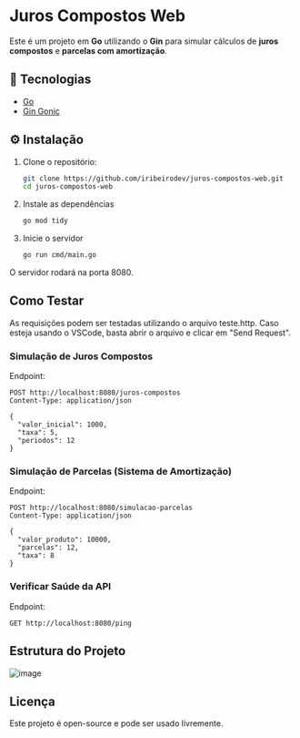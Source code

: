 # Juros Compostos Web  

Este é um projeto em **Go** utilizando o **Gin** para simular cálculos de **juros compostos** e **parcelas com amortização**.

## 📌 Tecnologias  

- [Go](https://go.dev/)  
- [Gin Gonic](https://github.com/gin-gonic/gin)  

## ⚙️ Instalação  

1. Clone o repositório:  
   ```sh
   git clone https://github.com/iribeirodev/juros-compostos-web.git
   cd juros-compostos-web


2. Instale as dependências
	```sh
	go mod tidy
	```

3. Inicie o servidor

   ```sh
   go run cmd/main.go
   ```

O servidor rodará na porta 8080.

## Como Testar
As requisições podem ser testadas utilizando o arquivo teste.http. Caso esteja usando o VSCode, basta abrir o arquivo e clicar em "Send Request".

### Simulação de Juros Compostos
Endpoint:
````
POST http://localhost:8080/juros-compostos
Content-Type: application/json

{
  "valor_inicial": 1000,
  "taxa": 5,
  "periodos": 12
}
````

### Simulação de Parcelas (Sistema de Amortização)
Endpoint:

```
POST http://localhost:8080/simulacao-parcelas
Content-Type: application/json

{
  "valor_produto": 10000,
  "parcelas": 12,
  "taxa": 8
}
```

### Verificar Saúde da API
Endpoint:

```
GET http://localhost:8080/ping
```

## Estrutura do Projeto


![image](https://github.com/user-attachments/assets/8074fbc5-1f68-4238-b09c-6d05a548406d)

## Licença
Este projeto é open-source e pode ser usado livremente.

